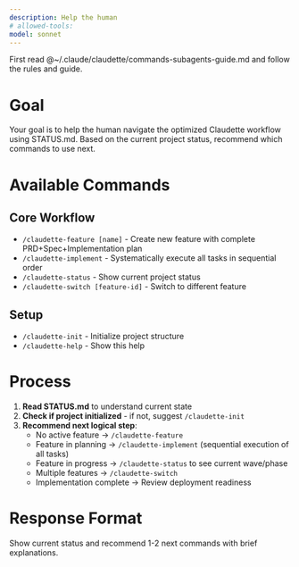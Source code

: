 ```yaml
---
description: Help the human
# allowed-tools:
model: sonnet
---
```


First read @~/.claude/claudette/commands-subagents-guide.md and follow the rules and guide.

# Goal

Your goal is to help the human navigate the optimized Claudette workflow using STATUS.md.
Based on the current project status, recommend which commands to use next.

# Available Commands

## Core Workflow
- `/claudette-feature [name]` - Create new feature with complete PRD+Spec+Implementation plan
- `/claudette-implement` - Systematically execute all tasks in sequential order
- `/claudette-status` - Show current project status
- `/claudette-switch [feature-id]` - Switch to different feature

## Setup
- `/claudette-init` - Initialize project structure
- `/claudette-help` - Show this help

# Process

1. **Read STATUS.md** to understand current state
2. **Check if project initialized** - if not, suggest `/claudette-init`
3. **Recommend next logical step**:
   - No active feature → `/claudette-feature`
   - Feature in planning → `/claudette-implement` (sequential execution of all tasks)
   - Feature in progress → `/claudette-status` to see current wave/phase
   - Multiple features → `/claudette-switch`
   - Implementation complete → Review deployment readiness

# Response Format

Show current status and recommend 1-2 next commands with brief explanations.
